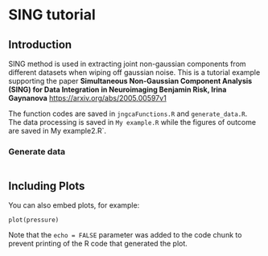 
# SING tutorial

## Introduction

SING method is used in extracting joint non-gaussian components from different datasets when wiping off gaussian noise. This is a tutorial example supporting the paper **Simultaneous Non-Gaussian Component Analysis (SING) for Data Integration in Neuroimaging Benjamin Risk, Irina Gaynanova** https://arxiv.org/abs/2005.00597v1

The function codes are saved in `jngcaFunctions.R` and `generate_data.R`.
The data processing is saved in `My example.R` while the figures of outcome are saved in My example2.R`.

### Generate data



```{r cars}

```

## Including Plots

You can also embed plots, for example:

```{r pressure, echo=FALSE}
plot(pressure)
```

Note that the `echo = FALSE` parameter was added to the code chunk to prevent printing of the R code that generated the plot.
